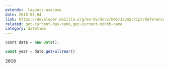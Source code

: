 ```yaml
---
extends: _layouts.usecase
date: 2018-01-04
link: https://developer.mozilla.org/en-US/docs/Web/JavaScript/Reference/Global_Objects/Date/getFullYear
related: get-current-day-name,get-current-month-name
category: datetime
---
```



```javascript
cosnt date = new Date();

const year = date.getFullYear()
```
<pre class="output">
2018
</pre>
